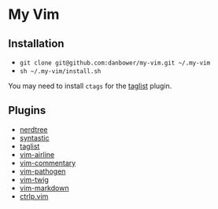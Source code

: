 # My Vim

## Installation

- `git clone git@github.com:danbower/my-vim.git ~/.my-vim`
- `sh ~/.my-vim/install.sh`

You may need to install `ctags` for the [taglist](https://github.com/vim-scripts/taglist.vim) plugin.

## Plugins

- [nerdtree](https://github.com/scrooloose/nerdtree)
- [syntastic](https://github.com/scrooloose/syntastic)
- [taglist](https://github.com/vim-scripts/taglist.vim)
- [vim-airline](https://github.com/bling/vim-airline)
- [vim-commentary](https://github.com/tpope/vim-commentary)
- [vim-pathogen](https://github.com/tpope/vim-pathogen)
- [vim-twig](https://github.com/evidens/vim-twig)
- [vim-markdown](https://github.com/plasticboy/vim-markdown)
- [ctrlp.vim](https://github.com/ctrlpvim/ctrlp.vim)
